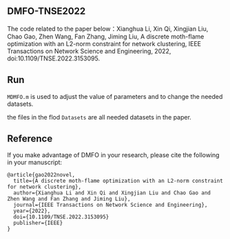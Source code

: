 ## DMFO-TNSE2022
The code related to the paper below：Xianghua Li, Xin Qi, Xingjian Liu, Chao Gao, Zhen Wang, Fan Zhang, Jiming Liu, A discrete moth-flame optimization with an L2-norm constraint for network clustering, IEEE Transactions on Network Science and Engineering, 2022, doi:10.1109/TNSE.2022.3153095.


## Run

`MDMFO.m` is used to adjust the value of parameters and to change the needed datasets.

the files in the flod `Datasets` are all needed datasets in the paper.

## Reference
If you make advantage of DMFO in your research, please cite the following in your manuscript:

```
@article{gao2022novel,
  title={A discrete moth-flame optimization with an L2-norm constraint for network clustering},
  author={Xianghua Li and Xin Qi and Xingjian Liu and Chao Gao and Zhen Wang and Fan Zhang and Jiming Liu},
  journal={IEEE Transactions on Network Science and Engineering},
  year={2022},
  doi={10.1109/TNSE.2022.3153095} 
  publisher={IEEE}
}
```
